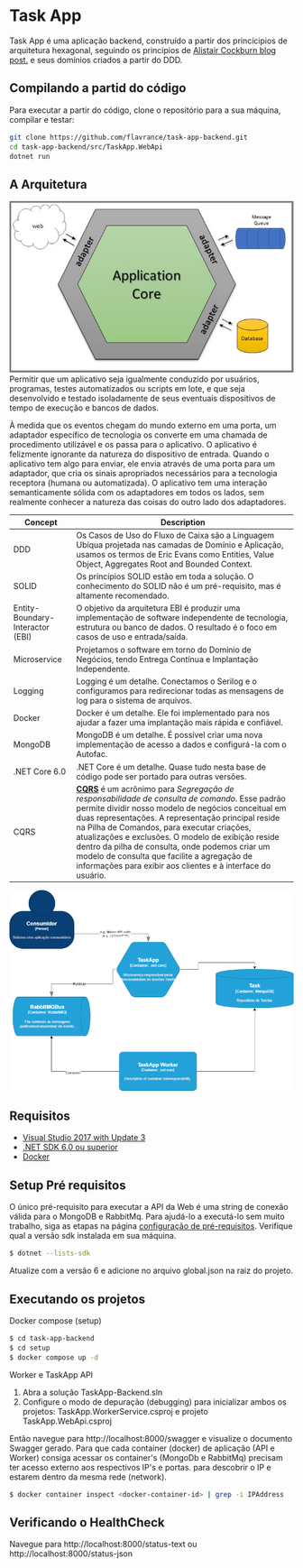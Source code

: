 # Task App
Task App é uma aplicação backend, construído a partir dos princícipios de arquitetura hexagonal, seguindo os principios de [Alistair Cockburn blog post.](http://alistair.cockburn.us/Hexagonal+architecture) e seus domínios criados a partir do DDD.

## Compilando a partid do código
Para executar a partir do código, clone o repositório para a sua máquina, compilar e testar:

```sh
git clone https://github.com/flavrance/task-app-backend.git
cd task-app-backend/src/TaskApp.WebApi
dotnet run
```
## A Arquitetura
![Arquitetura Hexagonal](https://raw.githubusercontent.com/flavrance/task-app-backend/main/docs/hexagonal_style-1.jpg)
Permitir que um aplicativo seja igualmente conduzido por usuários, programas, testes automatizados ou scripts em lote, e que seja desenvolvido e testado isoladamente de seus eventuais dispositivos de tempo de execução e bancos de dados.

À medida que os eventos chegam do mundo externo em uma porta, um adaptador específico de tecnologia os converte em uma chamada de procedimento utilizável e os passa para o aplicativo. O aplicativo é felizmente ignorante da natureza do dispositivo de entrada. Quando o aplicativo tem algo para enviar, ele envia através de uma porta para um adaptador, que cria os sinais apropriados necessários para a tecnologia receptora (humana ou automatizada). O aplicativo tem uma interação semanticamente sólida com os adaptadores em todos os lados, sem realmente conhecer a natureza das coisas do outro lado dos adaptadores.

| Concept | Description |
| --- | --- |
| DDD | Os Casos de Uso do Fluxo de Caixa são a Linguagem Ubíqua projetada nas camadas de Domínio e Aplicação, usamos os termos de Eric Evans como Entities, Value Object, Aggregates Root and Bounded Context. |
| SOLID | Os princípios SOLID estão em toda a solução. O conhecimento do SOLID não é um pré-requisito, mas é altamente recomendado. |
| Entity-Boundary-Interactor (EBI) | O objetivo da arquitetura EBI é produzir uma implementação de software independente de tecnologia, estrutura ou banco de dados. O resultado é o foco em casos de uso e entrada/saída. |
| Microservice | Projetamos o software em torno do Domínio de Negócios, tendo Entrega Contínua e Implantação Independente. |
| Logging |Logging é um detalhe. Conectamos o Serilog e o configuramos para redirecionar todas as mensagens de log para o sistema de arquivos. |
| Docker | Docker é um detalhe. Ele foi implementado para nos ajudar a fazer uma implantação mais rápida e confiável. |
| MongoDB | MongoDB é um detalhe. É possível criar uma nova implementação de acesso a dados e configurá-la com o Autofac. |
| .NET Core 6.0 | .NET Core é um detalhe. Quase tudo nesta base de código pode ser portado para outras versões. |
| CQRS | **[CQRS](https://martinfowler.com/bliki/CQRS.html)** é um acrônimo para *Segregação de responsabilidade de consulta de comando*. Esse padrão permite dividir nosso modelo de negócios conceitual em duas representações. A representação principal reside na Pilha de Comandos, para executar criações, atualizações e exclusões. O modelo de exibição reside dentro da pilha de consulta, onde podemos criar um modelo de consulta que facilite a agregação de informações para exibir aos clientes e à interface do usuário. |

![Arquitetura Hexagonal Adotada](https://raw.githubusercontent.com/flavrance/task-app-backend/main/docs/TaskApp.drawio.png)

## Requisitos
* [Visual Studio 2017 with Update 3](https://www.visualstudio.com/en-us/news/releasenotes/vs2017-relnotes)
* [.NET SDK 6.0 ou superior](https://www.microsoft.com/net/download/core)
* [Docker](https://docs.docker.com/docker-for-windows/install/)

## Setup Pré requisitos 

O único pré-requisito para executar a API da Web é uma string de conexão válida para o MongoDB e RabbitMq. Para ajudá-lo a executá-lo sem muito trabalho, siga as etapas na página [configuração de pré-requisitos](https://github.com/flavrance/task-app-backend/wiki/Setup-Pré-Requisitos).
Verifique qual a versão sdk instalada em sua máquina.
```sh
$ dotnet --lists-sdk
```
Atualize com a versão 6 e adicione no arquivo global.json na raiz do projeto.
## Executando os projetos
Docker compose (setup)
```sh
$ cd task-app-backend
$ cd setup
$ docker compose up -d
```
Worker e TaskApp API
1. Abra a solução TaskApp-Backend.sln
2. Configure o modo de depuração (debugging) para inicializar ambos os projetos: TaskApp.WorkerService.csproj e projeto TaskApp.WebApi.csproj

<!--
## Executando o Dockerfile

Você pode executar o container Docker  deste projeto com o seguinte comando:
Verificar os Ip's do rabbitmq e mongodb para substituir nos arquivos appsettings.json respectivos de cada aplicação.

```sh
$ cd task-app-backend
$ cd setup
$ docker compose up -d
$ cd ..
$ docker container inspect <docker-container-id-rabbit> | grep -i IPAddress
$ docker container inspect <docker-container-id-mongo> | grep -i IPAddress
$ docker build -t task-app-worker -f ./worker/Dockerfile .
$ docker run -d --name task-app-worker  task-app-worker:latest	
$ docker build -t task-app .
$ docker run -d -p 8000:80 --name task-app task-app:latest		
```
```sh
# Restore as distinct layers
$ dotnet restore TaskApp-Backend.sln
# Build a release
$ dotnet build TaskApp-Backend.sln -c Release -o ../out/build

# Publish a release
$ dotnet publish TaskApp-Backend.sln -c Release -o ../out/publish

$ dotnet ../out/publish/TaskApp.WorkerService.dll
```
-->
Então navegue para http://localhost:8000/swagger e visualize o documento Swagger gerado.
Para que cada container (docker) de aplicação (API e Worker) consiga acessar os container's (MongoDb e RabbitMq) precisam ter acesso externo aos respectivos IP's e portas.
para descobrir o IP e estarem dentro da mesma rede (network).
```sh
$ docker container inspect <docker-container-id> | grep -i IPAddress
```

## Verificando o HealthCheck

Navegue para http://localhost:8000/status-text ou http://localhost:8000/status-json
